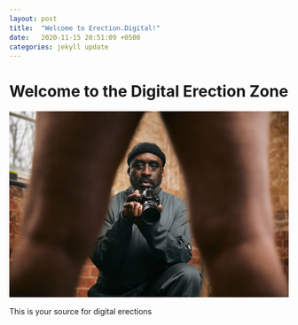 ```yaml
---
layout: post
title:  "Welcome to Erection.Digital!"
date:   2020-11-15 20:51:09 +0500
categories: jekyll update
---
```


# Welcome to the Digital Erection Zone

![Penis Photoshoot](/assets/penis-photo-bomb.jpg)

This is your source for digital erections
